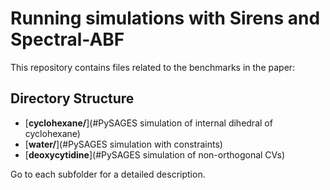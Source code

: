# Running simulations with Sirens and Spectral-ABF

This repository contains files related to the benchmarks in the paper:

## Directory Structure

- [**cyclohexane/**](#PySAGES simulation of internal dihedral of cyclohexane)
- [**water/**](#PySAGES simulation with constraints)
- [**deoxycytidine**](#PySAGES simulation of non-orthogonal CVs)

Go to each subfolder for a detailed description.
